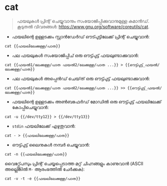 # cat

> ഫയലുകൾ പ്രിന്റ് ചെയ്യുവാനും സംയോജിപ്പിക്കുവാനുമുള്ള കമാൻഡ്.
> കൂടുതൽ വിവരങ്ങൾ: <https://www.gnu.org/software/coreutils/cat>.

- ഫയലിന്റെ ഉള്ളടക്കം സ്റ്റാൻഡേർഡ് ഔട്പുട്ടിലേക്ക് പ്രിന്റ് ചെയ്യുവാൻ:

`cat {{ഫയലിലേക്കുള്ള/പാത}}`

- പല ഫയലുകൾ സംയോജിപ്പിച് ഒരു ഔട്ട്പുട്ട് ഫയലുണ്ടാക്കുവാൻ:

`cat {{ഫയൽ1/ലേക്കുള്ള/പാത ഫയൽ2/ലേക്കുള്ള/പാത ...}} > {{ഔട്ട്പുട്ട്_ഫയൽ/ലേക്കുള്ള/പാത}}`

- പല ഫയലുകൾ അപ്പെൻഡ് ചെയ്‌ത്‌ ഒരു ഔട്ട്പുട്ട് ഫയലുണ്ടാക്കുവാൻ:

`cat {{ഫയൽ1/ലേക്കുള്ള/പാത ഫയൽ2/ലേക്കുള്ള/പാത ...}} >> {{ഔട്ട്പുട്ട്_ഫയൽ/ലേക്കുള്ള/പാത}}`

- ഫയലിന്റെ ഉള്ളടക്കം അൺബഫേർഡ് മോഡിൽ ഒരു ഔട്ട്പുട്ട് ഫയലിലേക്ക് കോപ്പിചെയ്യുവാൻ:

`cat -u {{/dev/tty12}} > {{/dev/tty13}}`

- `stdin` ഫയലിലേക്ക് എഴുതുവാൻ:

`cat - > {{ഫയലിലേക്കുള്ള/പാത}}`

- ഔട്ട്പുട്ട് ലൈനുകൾ നമ്പർ ചെയ്യുവാൻ:

`cat -n {{ഫയലിലേക്കുള്ള/പാത}}`

വൈറ്റ്സ്പേസും പ്രിന്റ് ചെയ്യപ്പെടാത്ത മറ്റ് ചിഹ്നങ്ങളും കാണുവാൻ (ASCII അല്ലെങ്കിൽ `M-` ആരംഭത്തിൽ ചേർക്കുക):

`cat -v -t -e {{ഫയലിലേക്കുള്ള/പാത}}`
